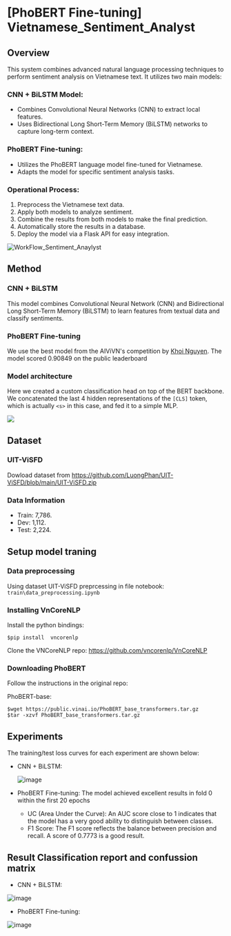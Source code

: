 # [PhoBERT Fine-tuning] Vietnamese_Sentiment_Analyst

## Overview
This system combines advanced natural language processing techniques to perform sentiment analysis on Vietnamese text. It utilizes two main models:
### CNN + BiLSTM Model:
- Combines Convolutional Neural Networks (CNN) to extract local features.
- Uses Bidirectional Long Short-Term Memory (BiLSTM) networks to capture long-term context.

### PhoBERT Fine-tuning:
- Utilizes the PhoBERT language model fine-tuned for Vietnamese.
- Adapts the model for specific sentiment analysis tasks.

### Operational Process:
1. Preprocess the Vietnamese text data.
2. Apply both models to analyze sentiment.
3. Combine the results from both models to make the final prediction.
4. Automatically store the results in a database.
5. Deploy the model via a Flask API for easy integration.

![WorkFlow_Sentiment_Anaylyst](https://github.com/user-attachments/assets/4ef1b462-9c69-4fac-969e-7a04c512b366)

## Method
### CNN + BiLSTM
This model combines Convolutional Neural Network (CNN) and Bidirectional Long Short-Term Memory (BiLSTM) to learn features from textual data and classify sentiments.

### PhoBERT Fine-tuning
We use the best model from the AIViVN's competition by [Khoi Nguyen](https://github.com/suicao). The model scored 0.90849 on the public leaderboard

### Model architecture
Here we created a custom classification head on top of the BERT backbone. We concatenated the last 4 hidden representations of the ```[CLS]``` token, which is actually ```<s>``` in this case, and fed it to a simple MLP.

![](https://i.imgur.com/1bYD5dq.png)
## Dataset
### UIT-ViSFD
Dowload dataset from https://github.com/LuongPhan/UIT-ViSFD/blob/main/UIT-ViSFD.zip

### Data Information
- Train: 7,786.
- Dev: 1,112.
- Test: 2,224.

## Setup model traning

### Data preprocessing
Using dataset UIT-ViSFD preprcessing in file notebook:
```train\data_preprocessing.ipynb```

### Installing VnCoreNLP

Install the python bindings:

```$pip install  vncorenlp```

Clone the VNCoreNLP repo: https://github.com/vncorenlp/VnCoreNLP

### Downloading PhoBERT 

Follow the instructions in the original repo:

PhoBERT-base:

```
$wget https://public.vinai.io/PhoBERT_base_transformers.tar.gz
$tar -xzvf PhoBERT_base_transformers.tar.gz
```
## Experiments
The training/test loss curves for each experiment are shown below:
- CNN + BiLSTM:
  
  ![image](https://github.com/user-attachments/assets/098f7be9-c740-4b27-a074-15e14bf2b92c)
- PhoBERT Fine-tuning: The model achieved excellent results in fold 0 within the first 20 epochs
  - UC (Area Under the Curve): An AUC score close to 1 indicates that the model has a very good ability to distinguish between classes.
  - F1 Score: The F1 score reflects the balance between precision and recall. A score of 0.7773 is a good result.

## Result Classification report and confussion matrix
- CNN + BiLSTM:

![image](https://github.com/user-attachments/assets/b0c19fd4-d060-4e52-940a-e122d0fd8560)

- PhoBERT Fine-tuning:

![image](https://github.com/user-attachments/assets/5ef00bf4-2c82-4773-a6be-86974b9eb08e)



  
